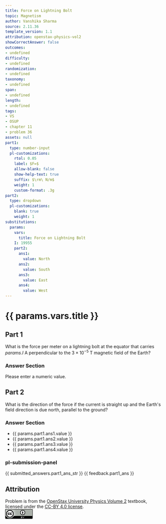 ```yaml
---
title: Force on Lightning Bolt
topic: Magnetism
author: Vanshika Sharma
source: 2.11.36
template_version: 1.1
attribution: openstax-physics-vol2
showCorrectAnswer: false
outcomes:
- undefined
difficulty:
- undefined
randomization:
- undefined
taxonomy:
- undefined
span:
- undefined
length:
- undefined
tags:
- VS
- OSUP
- chapter 11
- problem 36
assets: null
part1:
  type: number-input
  pl-customizations:
    rtol: 0.05
    label: $F=$
    allow-blank: false
    show-help-text: true
    suffix: $\rm\ N/m$
    weight: 1
    custom-format: .3g
part2:
  type: dropdown
  pl-customizations:
    blank: true
    weight: 1
substitutions:
  params:
    vars:
      title: Force on Lightning Bolt
    I: 19955
    part2:
      ans1:
        value: North
      ans2:
        value: South
      ans3:
        value: East
      ans4:
        value: West
---
```

# {{ params.vars.title }}

## Part 1

What is the force per meter on a lightning bolt at the equator that carries ${{params.I}}\textrm{ A}$ perpendicular to the $3 \times 10^{-5}\textrm{ T}$ magnetic field of the Earth?

### Answer Section

Please enter a numeric value.

## Part 2

What is the direction of the force if the current is straight up and the Earth's field direction is due north, parallel to the ground?

### Answer Section

- {{ params.part1.ans1.value }}
- {{ params.part1.ans2.value }}
- {{ params.part1.ans3.value }}
- {{ params.part1.ans4.value }}

### pl-submission-panel

{{ submitted_answers.part1_ans_str }}
{{ feedback.part1_ans }}

## Attribution

Problem is from the [OpenStax University Physics Volume 2](https://openstax.org/details/books/university-physics-volume-2) textbook, licensed under the [CC-BY 4.0 license](https://creativecommons.org/licenses/by/4.0/).<br>![Image representing the Creative Commons 4.0 BY license.](https://raw.githubusercontent.com/firasm/bits/master/by.png)